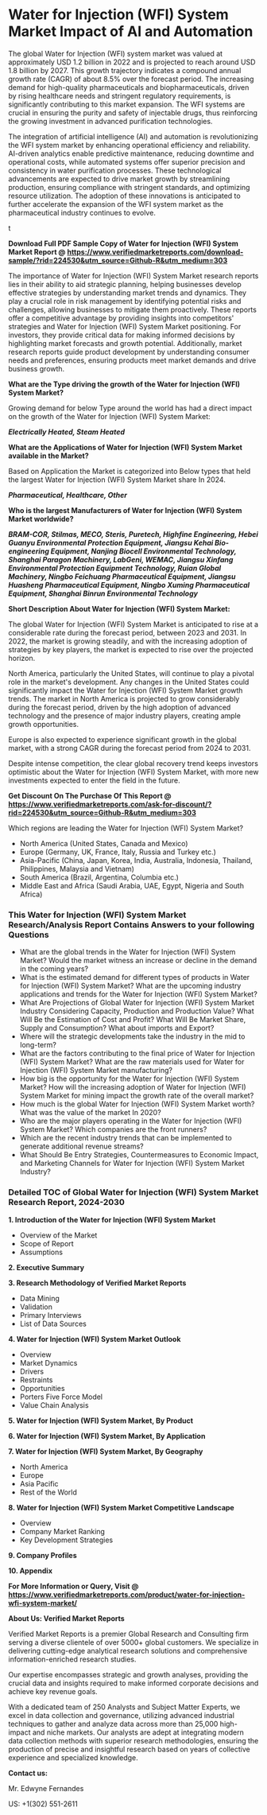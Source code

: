 <meta name="title" content="Global Water for Injection (WFI) System Market Impact of AI and Automation"><meta name="description" content="The global Water for Injection (WFI) system market was valued at approximately USD 1.2 billion in 2022 and is projected to reach around USD 1.8 billion by 2027. This g"><meta name="title" content="Water for Injection (WFI) System Market Size, Share, Scope, Trends, Growth, Opportunities, Analysis, Forecast"><h1>Water for Injection (WFI) System Market Impact of AI and Automation</h1><p>The global Water for Injection (WFI) system market was valued at approximately USD 1.2 billion in 2022 and is projected to reach around USD 1.8 billion by 2027. This growth trajectory indicates a compound annual growth rate (CAGR) of about 8.5% over the forecast period. The increasing demand for high-quality pharmaceuticals and biopharmaceuticals, driven by rising healthcare needs and stringent regulatory requirements, is significantly contributing to this market expansion. The WFI systems are crucial in ensuring the purity and safety of injectable drugs, thus reinforcing the growing investment in advanced purification technologies.</p><p>The integration of artificial intelligence (AI) and automation is revolutionizing the WFI system market by enhancing operational efficiency and reliability. AI-driven analytics enable predictive maintenance, reducing downtime and operational costs, while automated systems offer superior precision and consistency in water purification processes. These technological advancements are expected to drive market growth by streamlining production, ensuring compliance with stringent standards, and optimizing resource utilization. The adoption of these innovations is anticipated to further accelerate the expansion of the WFI system market as the pharmaceutical industry continues to evolve.</p>t</p><p id="" class=""><strong>Download Full PDF Sample Copy of Water for Injection (WFI) System Market Report @ <a href="https://www.verifiedmarketreports.com/download-sample/?rid=224530&utm_source=Github-R&utm_medium=303" target="_blank">https://www.verifiedmarketreports.com/download-sample/?rid=224530&utm_source=Github-R&utm_medium=303</a></strong></p><p>The importance of&nbsp;Water for Injection (WFI) System Market research reports lies in their ability to aid strategic planning, helping businesses develop effective strategies by understanding market trends and dynamics. They play a crucial role in risk management by identifying potential risks and challenges, allowing businesses to mitigate them proactively. These reports offer a competitive advantage by providing insights into competitors' strategies and Water for Injection (WFI) System Market positioning. For investors, they provide critical data for making informed decisions by highlighting market forecasts and growth potential. Additionally, market research reports guide product development by understanding consumer needs and preferences, ensuring products meet market demands and drive business growth.</p><p><strong>What are the&nbsp;Type driving the growth of the Water for Injection (WFI) System Market?</strong></p><p id="" class="">Growing demand for below Type around the world has had a direct impact on the growth of the Water for Injection (WFI) System Market:</p><em><strong>Electrically Heated, Steam Heated</strong></em></p><strong>What are the&nbsp;Applications&nbsp;of Water for Injection (WFI) System Market available in the Market?</strong></p><p id="" class="">Based on Application the Market is categorized into Below types that held the largest Water for Injection (WFI) System Market share In 2024.</p><em><strong>Pharmaceutical, Healthcare, Other</strong></em></p><strong>Who is the largest Manufacturers of Water for Injection (WFI) System Market worldwide?</strong></p><p><em><strong>BRAM-COR, Stilmas, MECO, Steris, Puretech, Highfine Engineering, Hebei Guanyu Environmental Protection Equipment, Jiangsu Kehai Bio-engineering Equipment, Nanjing Biocell Environmental Technology, Shanghai Paragon Machinery, LabGeni, WEMAC, Jiangsu Xinfang Environmental Protection Equipment Technology, Ruian Global Machinery, Ningbo Feichuang Pharmaceutical Equipment, Jiangsu Huasheng Pharmaceutical Equipment, Ningbo Xuming Pharmaceutical Equipment, Shanghai Binrun Environmental Technology</strong></em></p><p id="" class=""><strong>Short Description About Water for Injection (WFI) System Market:</strong></p><p>The global Water for Injection (WFI) System Market is anticipated to rise at a considerable rate during the forecast period, between 2023 and 2031. In 2022, the market is growing steadily, and with the increasing adoption of strategies by key players, the market is expected to rise over the projected horizon.</p><p>North America, particularly the United States, will continue to play a pivotal role in the market's development. Any changes in the United States could significantly impact the Water for Injection (WFI) System Market growth trends. The market in North America is projected to grow considerably during the forecast period, driven by the high adoption of advanced technology and the presence of major industry players, creating ample growth opportunities.</p><p>Europe is also expected to experience significant growth in the global market, with a strong CAGR during the forecast period from 2024 to 2031.</p><p>Despite intense competition, the clear global recovery trend keeps investors optimistic about the Water for Injection (WFI) System Market, with more new investments expected to enter the field in the future.</p><p id="" class=""><strong>Get Discount On The Purchase Of This Report @ <a href="https://www.verifiedmarketreports.com/ask-for-discount/?rid=224530&utm_source=Github-R&utm_medium=303" target="_blank">https://www.verifiedmarketreports.com/ask-for-discount/?rid=224530&utm_source=Github-R&utm_medium=303</a></strong></p>Which regions are leading the Water for Injection (WFI) System Market?</p><ul><li>North America (United States, Canada and Mexico)</li><li>Europe (Germany, UK, France, Italy, Russia and Turkey etc.)</li><li>Asia-Pacific (China, Japan, Korea, India, Australia, Indonesia, Thailand, Philippines, Malaysia and Vietnam)</li><li>South America (Brazil, Argentina, Columbia etc.)</li><li>Middle East and Africa (Saudi Arabia, UAE, Egypt, Nigeria and South Africa)</li></ul><h3 id="" class="">This Water for Injection (WFI) System Market Research/Analysis Report Contains Answers to your following Questions</h3><ul><li>What are the global trends in the Water for Injection (WFI) System Market? Would the market witness an increase or decline in the demand in the coming years?</li><li>What is the estimated demand for different types of products in Water for Injection (WFI) System Market? What are the upcoming industry applications and trends for the Water for Injection (WFI) System Market?</li><li>What Are Projections of Global Water for Injection (WFI) System Market Industry Considering Capacity, Production and Production Value? What Will Be the Estimation of Cost and Profit? What Will Be Market Share, Supply and Consumption? What about imports and Export?</li><li>Where will the strategic developments take the industry in the mid to long-term?</li><li>What are the factors contributing to the final price of Water for Injection (WFI) System Market? What are the raw materials used for Water for Injection (WFI) System Market manufacturing?</li><li>How big is the opportunity for the Water for Injection (WFI) System Market? How will the increasing adoption of Water for Injection (WFI) System Market for mining impact the growth rate of the overall market?</li><li>How much is the global Water for Injection (WFI) System Market worth? What was the value of the market In 2020?</li><li>Who are the major players operating in the Water for Injection (WFI) System Market? Which companies are the front runners?</li><li>Which are the recent industry trends that can be implemented to generate additional revenue streams?</li><li>What Should Be Entry Strategies, Countermeasures to Economic Impact, and Marketing Channels for Water for Injection (WFI) System Market Industry?</li></ul><h3 id="" class="">Detailed TOC of Global Water for Injection (WFI) System Market Research Report, 2024-2030</h3><p id="" class=""><strong>1. Introduction of the Water for Injection (WFI) System Market</strong></p><ul><li>Overview of the Market</li><li>Scope of Report</li><li>Assumptions</li></ul><p id="" class=""><strong>2. Executive Summary</strong></p><p id="" class=""><strong>3. Research Methodology of Verified Market Reports</strong></p><ul><li>Data Mining</li><li>Validation</li><li>Primary Interviews</li><li>List of Data Sources</li></ul><p id="" class=""><strong>4. Water for Injection (WFI) System Market Outlook</strong></p><ul><li>Overview</li><li>Market Dynamics</li><li>Drivers</li><li>Restraints</li><li>Opportunities</li><li>Porters Five Force Model</li><li>Value Chain Analysis</li></ul><p id="" class=""><strong>5. Water for Injection (WFI) System Market, By Product</strong></p><p id="" class=""><strong>6. Water for Injection (WFI) System Market, By Application</strong></p><p id="" class=""><strong>7. Water for Injection (WFI) System Market, By Geography</strong></p><ul><li>North America</li><li>Europe</li><li>Asia Pacific</li><li>Rest of the World</li></ul><p id="" class=""><strong>8. Water for Injection (WFI) System Market Competitive Landscape</strong></p><ul><li>Overview</li><li>Company Market Ranking</li><li>Key Development Strategies</li></ul><p id="" class=""><strong>9. Company Profiles</strong></p><p id="" class=""><strong>10. Appendix</strong></p><p id="" class=""><strong>For More Information or Query, Visit @ <a href="https://www.verifiedmarketreports.com/product/water-for-injection-wfi-system-market/" target="_blank">https://www.verifiedmarketreports.com/product/water-for-injection-wfi-system-market/</a></strong></p><p id="" class=""><strong>About Us: Verified Market Reports</strong></p><p id="" class="">Verified Market Reports is a premier Global Research and Consulting firm serving a diverse clientele of over 5000+ global customers. We specialize in delivering cutting-edge analytical research solutions and comprehensive information-enriched research studies.</p><p id="" class="">Our expertise encompasses strategic and growth analyses, providing the crucial data and insights required to make informed corporate decisions and achieve key revenue goals.</p><p id="" class="">With a dedicated team of 250 Analysts and Subject Matter Experts, we excel in data collection and governance, utilizing advanced industrial techniques to gather and analyze data across more than 25,000 high-impact and niche markets. Our analysts are adept at integrating modern data collection methods with superior research methodologies, ensuring the production of precise and insightful research based on years of collective experience and specialized knowledge.</p><p id="" class=""><strong>Contact us:</strong></p><p id="" class="">Mr. Edwyne Fernandes</p><p id="" class="">US: +1(302) 551-2611</p>